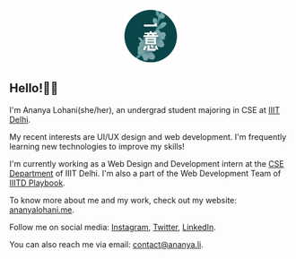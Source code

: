 <p align='center'>
  <a href="https://ananyalohani.me">
    <img src="ichii.png" alt="ichii" height="100"/>
  </a>
</p>

## Hello!✌🏽

I'm Ananya Lohani(she/her), an undergrad student majoring in CSE at [IIIT Delhi](https://iiitd.ac.in).

My recent interests are UI/UX design and web development. I'm frequently learning new technologies to improve my skills!

I'm currently working as a Web Design and Development intern at the [CSE Department](https://cse.iiitd.ac.in) of IIIT Delhi. I'm also a part of the Web Development Team of [IIITD Playbook](https://github.com/iiitdplaybook/iiitdplaybook).

To know more about me and my work, check out my website: [ananyalohani.me](https://ananyalohani.me).

Follow me on social media: [Instagram](https://www.instagram.com/ananyalohani_), [Twitter](https://twitter.com/ananyalohani_/), [LinkedIn](https://linkedin.com/in/ananyalohani/).

You can also reach me via email: [contact@ananya.li](mailto:contact@ananya.li).
